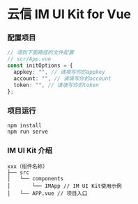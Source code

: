 # 云信 IM UI Kit for Vue

### 配置项目

```typescript
// 请到下面路径的文件配置
// scr/App.vue
const initOptions = {
  appkey: "", // 请填写你的appkey
  account: "", // 请填写你的account
  token: "", // 请填写你的token
};
```

### 项目运行

```
npm install
npm run serve
```

### IM UI Kit 介绍

```
xxx（组件名称）
├── src
│   └── components
│       └── IMApp // IM UI Kit使用示例
│   └── APP.vue // 项目入口
```

